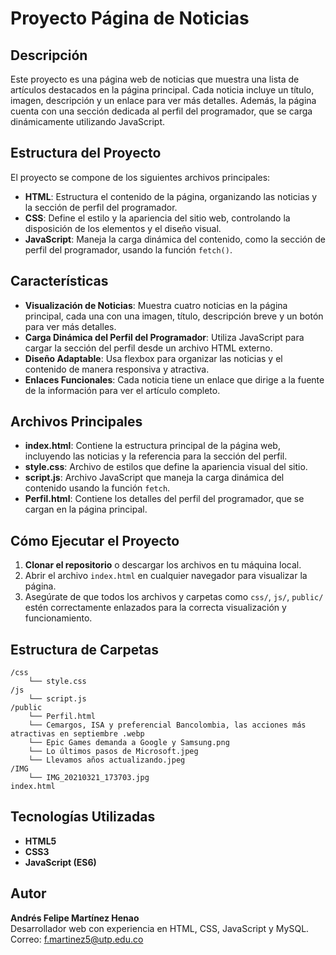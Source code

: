 # Proyecto Página de Noticias

## Descripción

Este proyecto es una página web de noticias que muestra una lista de artículos destacados en la página principal. Cada noticia incluye un título, imagen, descripción y un enlace para ver más detalles. Además, la página cuenta con una sección dedicada al perfil del programador, que se carga dinámicamente utilizando JavaScript.

## Estructura del Proyecto

El proyecto se compone de los siguientes archivos principales:

- **HTML**: Estructura el contenido de la página, organizando las noticias y la sección de perfil del programador.
- **CSS**: Define el estilo y la apariencia del sitio web, controlando la disposición de los elementos y el diseño visual.
- **JavaScript**: Maneja la carga dinámica del contenido, como la sección de perfil del programador, usando la función `fetch()`.

## Características

- **Visualización de Noticias**: Muestra cuatro noticias en la página principal, cada una con una imagen, título, descripción breve y un botón para ver más detalles.
- **Carga Dinámica del Perfil del Programador**: Utiliza JavaScript para cargar la sección del perfil desde un archivo HTML externo.
- **Diseño Adaptable**: Usa flexbox para organizar las noticias y el contenido de manera responsiva y atractiva.
- **Enlaces Funcionales**: Cada noticia tiene un enlace que dirige a la fuente de la información para ver el artículo completo.

## Archivos Principales

- **index.html**: Contiene la estructura principal de la página web, incluyendo las noticias y la referencia para la sección del perfil.
- **style.css**: Archivo de estilos que define la apariencia visual del sitio.
- **script.js**: Archivo JavaScript que maneja la carga dinámica del contenido usando la función `fetch`.
- **Perfil.html**: Contiene los detalles del perfil del programador, que se cargan en la página principal.

## Cómo Ejecutar el Proyecto

1. **Clonar el repositorio** o descargar los archivos en tu máquina local.
2. Abrir el archivo `index.html` en cualquier navegador para visualizar la página.
3. Asegúrate de que todos los archivos y carpetas como `css/`, `js/`, `public/` estén correctamente enlazados para la correcta visualización y funcionamiento.

## Estructura de Carpetas

```
/css
    └── style.css
/js
    └── script.js
/public
    └── Perfil.html
    └── Cemargos, ISA y preferencial Bancolombia, las acciones más atractivas en septiembre .webp
    └── Epic Games demanda a Google y Samsung.png
    └── Lo últimos pasos de Microsoft.jpeg
    └── Llevamos años actualizando.jpeg
/IMG
    └── IMG_20210321_173703.jpg
index.html
```

## Tecnologías Utilizadas

- **HTML5**
- **CSS3**
- **JavaScript (ES6)**

## Autor

**Andrés Felipe Martínez Henao**  
Desarrollador web con experiencia en HTML, CSS, JavaScript y MySQL.
Correo: f.martinez5@utp.edu.co
